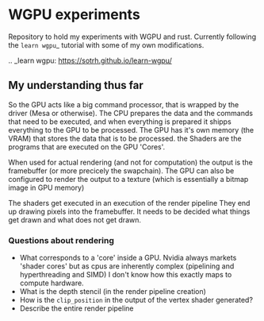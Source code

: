 # WGPU experiments
Repository to hold my experiments with WGPU and rust. Currently following the `learn wgpu`_ tutorial with some of my own modifications.

.. _learn wgpu: https://sotrh.github.io/learn-wgpu/


## My understanding thus far

So the GPU acts like a big command processor, that is wrapped by the driver (Mesa or otherwise). The CPU prepares the data and the commands that need to be executed, and when everything is prepared
it shipps everything to the GPU to be processed. The GPU has it's own memory (the VRAM) that stores the data that is to be processed. the Shaders are the programs that are executed on the GPU 'Cores'.

When used for actual rendering (and not for computation) the output is the framebuffer (or more precicely the swapchain). The GPU can also be configured to render the output to a texture (which is essentially a bitmap image in GPU memory)

The shaders get executed in an execution of the render pipeline They end up drawing pixels into the framebuffer. It needs to be decided what things get drawn and what does not get drawn.


### Questions about rendering
* What corresponds to a 'core' inside a GPU. Nvidia always markets 'shader cores' but as cpus are inherently complex (pipelining and hyperthreading and SIMD) I don't know how this exactly maps to compute hardware.
* What is the depth stencil (in the render pipeline creation)
* How is the `clip_position` in the output of the vertex shader generated?
* Describe the entire render pipeline
